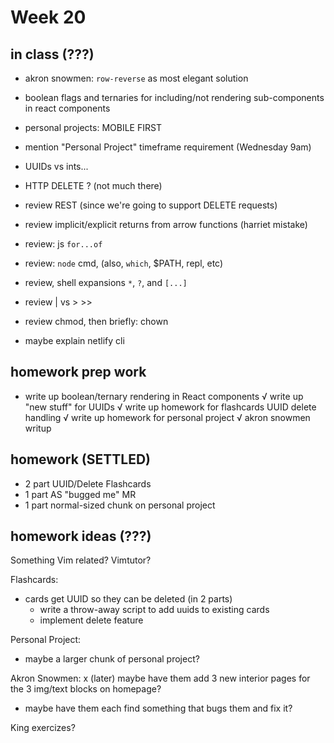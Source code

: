 # Week 20

## in class (???)

- akron snowmen: `row-reverse` as most elegant solution

- boolean flags and ternaries for including/not rendering sub-components in react components

- personal projects: MOBILE FIRST

- mention "Personal Project" timeframe requirement (Wednesday 9am)
- UUIDs vs ints...
- HTTP DELETE ? (not much there)
- review REST (since we're going to support DELETE requests)

- review implicit/explicit returns from arrow functions (harriet mistake)
- review: js `for...of`
- review: `node` cmd, (also, `which`, $PATH,  repl, etc)
- review, shell expansions `*`, `?`, and `[...]`
- review | vs > >>
- review chmod, then briefly: chown

- maybe explain netlify cli


## homework prep work

- write up boolean/ternary rendering in React components
√ write up "new stuff" for UUIDs
√ write up homework for flashcards UUID delete handling
√ write up homework for personal project
√ akron snowmen writup

## homework (SETTLED)

- 2 part UUID/Delete Flashcards
- 1 part AS "bugged me" MR
- 1 part normal-sized chunk on personal project

## homework ideas (???)

Something Vim related? Vimtutor?

Flashcards:
* cards get UUID so they can be deleted (in 2 parts)
  - write a throw-away script to add uuids to existing cards
  - implement delete feature

Personal Project:
* maybe a larger chunk of personal project?

Akron Snowmen:
x (later)  maybe have them add 3 new interior pages for the 3 img/text blocks on homepage?
* maybe have them each find something that bugs them and fix it?

King exercizes?

